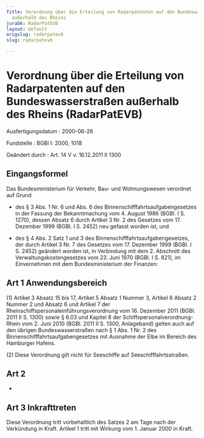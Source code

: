 ```yaml
---
Title: Verordnung über die Erteilung von Radarpatenten auf den Bundeswasserstraßen
  außerhalb des Rheins
jurabk: RadarPatEVB
layout: default
origslug: radarpatevb
slug: radarpatevb

---
```


# Verordnung über die Erteilung von Radarpatenten auf den Bundeswasserstraßen außerhalb des Rheins (RadarPatEVB)

Ausfertigungsdatum
:   2000-06-26

Fundstelle
:   BGBl I: 2000, 1018

Geändert durch
:   Art. 14 V v. 16.12.2011 II 1300

## Eingangsformel

Das Bundesministerium für Verkehr, Bau- und Wohnungswesen verordnet
auf Grund

-   des § 3 Abs. 1 Nr. 6 und Abs. 6 des Binnenschifffahrtsaufgabengesetzes
    in der Fassung der Bekanntmachung vom 4. August 1986 (BGBl. I S.
    1270), dessen Absatz 6 durch Artikel 3 Nr. 2 des Gesetzes vom 17.
    Dezember 1999 (BGBl. I S. 2452) neu gefasst worden ist, und


-   des § 4 Abs. 2 Satz 1 und 3 des Binnenschifffahrtsaufgabengesetzes,
    der durch Artikel 3 Nr. 7 des Gesetzes vom 17. Dezember 1999 (BGBl. I
    S. 2452) geändert worden ist, in Verbindung mit dem 2. Abschnitt des
    Verwaltungskostengesetzes vom 23. Juni 1970 (BGBl. I S. 821), im
    Einvernehmen mit dem Bundesministerium der Finanzen:

## Art 1 Anwendungsbereich

(1) Artikel 3 Absatz 15 bis 17, Artikel 5 Absatz 1 Nummer 3, Artikel 6
Absatz 2 Nummer 2 und Absatz 6 und Artikel 7 der
Rheinschiffspersonaleinführungsverordnung vom 16. Dezember 2011 (BGBl.
2011 II S. 1300) sowie § 6.03 und Kapitel 8 der
Schiffspersonalverordnung-Rhein vom 2. Juni 2010 (BGBl. 2011 II S.
1300, Anlageband) gelten auch auf den übrigen Bundeswasserstraßen nach
§ 1 Abs. 1 Nr. 2 des Binnenschifffahrtsaufgabengesetzes mit Ausnahme
der Elbe im Bereich des Hamburger Hafens.

(2) Diese Verordnung gilt nicht für Seeschiffe auf
Seeschifffahrtsstraßen.

## Art 2

-

## Art 3 Inkrafttreten

Diese Verordnung tritt vorbehaltlich des Satzes 2 am Tage nach der
Verkündung in Kraft. Artikel 1 tritt mit Wirkung vom 1. Januar 2000 in
Kraft.


